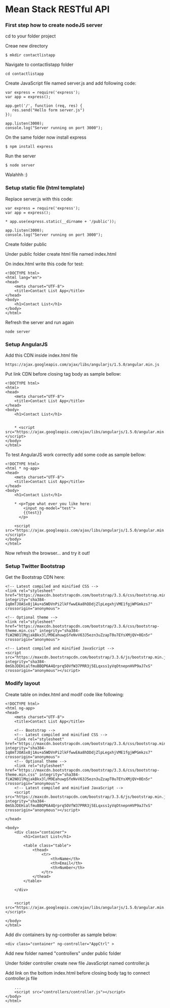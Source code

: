 # Mean Stack RESTful API

### First step how to create nodeJS server

cd to your folder project

Creae new directory

	$ mkdir contactlistapp

Navigate to contactlistapp folder

	cd contactlistapp

Create JavaScript file named server.js and add following code:

	var express = require('express');	
	var app = express();

	app.get('/', function (req, res) {
	   res.send("Hello form server.js")
	});

	app.listen(3000);
	console.log("Server running on port 3000");

On the same folder now install express

	$ npm install express

Run the server

	$ node server

Walahhh :)

### Setup static file (html template)

Replace server.js with this code:

	var express = require('express');
	var app = express();

	* app.use(express.static(__dirname + '/public'));

	app.listen(3000);
	console.log("Server running on port 3000");

Create folder public

Under public folder create html file named index.html

On index.html write this code for test:

	<!DOCTYPE html>
	<html lang="en">
	<head>
	    <meta charset="UTF-8">
	    <title>Contact List App</title>
	</head>
	<body>
	    <h1>Contact List</h1>
	</body>
	</html>

Refresh the server and run again

	node server

### Setup AngularJS

Add this CDN inside index.html file

	https://ajax.googleapis.com/ajax/libs/angularjs/1.5.0/angular.min.js		

Put link CDN before closing tag body as sample bellow:

	<!DOCTYPE html>
	<html>
	<head>
	    <meta charset="UTF-8">
	    <title>Contact List App</title>
	</head>
	<body>
	    <h1>Contact List</h1>


	    * <script src="https://ajax.googleapis.com/ajax/libs/angularjs/1.5.0/angular.min.js"></script>
	</body>
	</html>

To test AngularJS work correctly add some code as sample bellow:

	<!DOCTYPE html>
	<html * ng-app>
	<head>
	    <meta charset="UTF-8">
	    <title>Contact List App</title>
	</head>
	<body>
	    <h1>Contact List</h1>

	    * <p>Type what ever you like here:
	        <input ng-model="test">
	        {{test}}
	      </p>

	    <script src="https://ajax.googleapis.com/ajax/libs/angularjs/1.5.0/angular.min.js"></script>
	</body>
	</html>

Now refresh the browser... and try it out!	

### Setup Twitter Bootstrap

Get the Bootstrap CDN here:

	<!-- Latest compiled and minified CSS -->
	<link rel="stylesheet" href="https://maxcdn.bootstrapcdn.com/bootstrap/3.3.6/css/bootstrap.min.css" integrity="sha384-1q8mTJOASx8j1Au+a5WDVnPi2lkFfwwEAa8hDDdjZlpLegxhjVME1fgjWPGmkzs7" crossorigin="anonymous">

	<!-- Optional theme -->
	<link rel="stylesheet" href="https://maxcdn.bootstrapcdn.com/bootstrap/3.3.6/css/bootstrap-theme.min.css" integrity="sha384-fLW2N01lMqjakBkx3l/M9EahuwpSfeNvV63J5ezn3uZzapT0u7EYsXMjQV+0En5r" crossorigin="anonymous">

	<!-- Latest compiled and minified JavaScript -->
	<script src="https://maxcdn.bootstrapcdn.com/bootstrap/3.3.6/js/bootstrap.min.js" integrity="sha384-0mSbJDEHialfmuBBQP6A4Qrprq5OVfW37PRR3j5ELqxss1yVqOtnepnHVP9aJ7xS" crossorigin="anonymous"></script>

### Modify layout

Create table on index.html and modif code like following:

	<!DOCTYPE html>
	<html ng-app>
	<head>
	    <meta charset="UTF-8">
	    <title>Contact List App</title>

		<!-- Bootstrap -->
	    <!-- Latest compiled and minified CSS -->
		<link rel="stylesheet" href="https://maxcdn.bootstrapcdn.com/bootstrap/3.3.6/css/bootstrap.min.css" integrity="sha384-1q8mTJOASx8j1Au+a5WDVnPi2lkFfwwEAa8hDDdjZlpLegxhjVME1fgjWPGmkzs7" crossorigin="anonymous">
		<!-- Optional theme -->
		<link rel="stylesheet" href="https://maxcdn.bootstrapcdn.com/bootstrap/3.3.6/css/bootstrap-theme.min.css" integrity="sha384-fLW2N01lMqjakBkx3l/M9EahuwpSfeNvV63J5ezn3uZzapT0u7EYsXMjQV+0En5r" crossorigin="anonymous">
		<!-- Latest compiled and minified JavaScript -->
		<script src="https://maxcdn.bootstrapcdn.com/bootstrap/3.3.6/js/bootstrap.min.js" integrity="sha384-0mSbJDEHialfmuBBQP6A4Qrprq5OVfW37PRR3j5ELqxss1yVqOtnepnHVP9aJ7xS" crossorigin="anonymous"></script>

	</head>

	<body>
		<div class="container">
		    <h1>Contact List</h1>

		    <table class="table">
		    	<thead>
		    		<tr>
		    			<th>Name</th>
		    			<th>Email</th>
		    			<th>Number</th>
		    		</tr>
		    	</thead>
		    </table>

		</div>
		

	    <script src="https://ajax.googleapis.com/ajax/libs/angularjs/1.5.0/angular.min.js"></script>

	</body>
	</html>

Add div containers by ng-controller as sample below:

	<div class="container" ng-controller="AppCtrl" >	

Add new folder named "controllers" under public folder

Under folder controller create new file JavaScript named controller.js

Add link on the bottom index.html before closing body tag to connect controller.js file

		...
		<script src="controllers/controller.js"></script>
	</body>
	</html>


